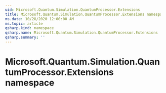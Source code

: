 ```yaml
---
uid: Microsoft.Quantum.Simulation.QuantumProcessor.Extensions
title: Microsoft.Quantum.Simulation.QuantumProcessor.Extensions namespace
ms.date: 10/28/2020 12:00:00 AM
ms.topic: article
qsharp.kind: namespace
qsharp.name: Microsoft.Quantum.Simulation.QuantumProcessor.Extensions
qsharp.summary: ''
---
```


# Microsoft.Quantum.Simulation.QuantumProcessor.Extensions namespace



